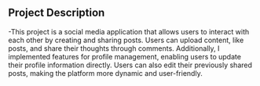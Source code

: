 ## Project Description

-This project is a social media application that allows users to interact with each other by creating and sharing posts. Users can upload content, like posts, and share their thoughts through comments. Additionally, I implemented features for profile management, enabling users to update their profile information directly. Users can also edit their previously shared posts, making the platform more dynamic and user-friendly.
